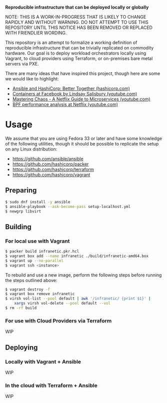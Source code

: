 **Reproducible infrastructure that can be deployed locally or globally**

NOTE: THIS IS A WORK-IN-PROGRESS THAT IS LIKELY TO CHANGE RAPIDLY AND WITHOUT
WARNING. DO NOT ATTEMPT TO USE THIS REPOSITORY UNTIL THIS NOTICE HAS BEEN
REMOVED OR REPLACED WITH FRIENDLIER WORDING.

This repository is an attempt to formalize a working definition of reproducible
infrastructure that can be trivially replicated on commodity hardware. Our goal
is to deploy workload orchestrators locally using Vagrant, to cloud providers
using Terraform, or on-premises bare metal servers via PXE.

There are many ideas that have inspired this project, though here are some we
would like to highlight:

* [Ansible and HashiCorp: Better Together (hashicorp.com)](
  https://www.hashicorp.com/resources/ansible-terraform-better-together)
* [Containers at Facebook by Lindsay Salisbury (youtube.com)](
  https://www.youtube.com/watch?v=_Qc9jBk18w8)
* [Mastering Chaos - A Netflix Guide to Microservices (youtube.com)](
  https://www.youtube.com/watch?v=CZ3wIuvmHeM)
* [BPF performance analysis at Netflix (youtube.com)](
  https://www.youtube.com/watch?v=16slh29iN1g)


Usage
==========
We assume that you are using Fedora 33 or later and have some knowledge of the
following utilities, though it should be possible to replicate the setup on any
Linux distribution:

* https://github.com/ansible/ansible
* https://github.com/hashicorp/packer
* https://github.com/hashicorp/terraform
* https://github.com/hashicorp/vagrant

Preparing
----------
```sh
$ sudo dnf install -y ansible
$ ansible-playbook --ask-become-pass setup-localhost.yml
$ newgrp libvirt
```

Building
----------
### For local use with Vagrant
```sh
$ packer build infranetic.pkr.hcl
$ vagrant box add --name infranetic ./build/infranetic-amd64.box
$ vagrant up --no-parallel
$ vagrant ssh <instance>
```

To rebuild and use a new image, perform the following steps before running the
steps outlined above:

```sh
$ vagrant destroy -f
$ vagrant box remove infranetic
$ virsh vol-list --pool default | awk '/infranetic/ {print $1}' |
    xargs virsh vol-delete --pool default --vol
$ rm -rf build
```

### For use with Cloud Providers via Terraform
WIP

Deploying
----------
### Locally with Vagrant + Ansible
WIP

### In the cloud with Terraform + Ansible
WIP

